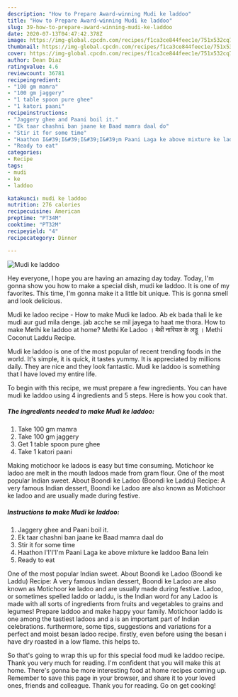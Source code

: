```yaml
---
description: "How to Prepare Award-winning Mudi ke laddoo"
title: "How to Prepare Award-winning Mudi ke laddoo"
slug: 39-how-to-prepare-award-winning-mudi-ke-laddoo
date: 2020-07-13T04:47:42.378Z
image: https://img-global.cpcdn.com/recipes/f1ca3ce844feec1e/751x532cq70/mudi-ke-laddoo-recipe-main-photo.jpg
thumbnail: https://img-global.cpcdn.com/recipes/f1ca3ce844feec1e/751x532cq70/mudi-ke-laddoo-recipe-main-photo.jpg
cover: https://img-global.cpcdn.com/recipes/f1ca3ce844feec1e/751x532cq70/mudi-ke-laddoo-recipe-main-photo.jpg
author: Dean Diaz
ratingvalue: 4.6
reviewcount: 36781
recipeingredient:
- "100 gm mamra"
- "100 gm jaggery"
- "1 table spoon pure ghee"
- "1 katori paani"
recipeinstructions:
- "Jaggery ghee and Paani boil it."
- "Ek taar chashni ban jaane ke Baad mamra daal do"
- "Stir it for some time"
- "Haathon I&#39;I&#39;I&#39;I&#39;m Paani Laga ke above mixture ke laddoo Bana lein"
- "Ready to eat"
categories:
- Recipe
tags:
- mudi
- ke
- laddoo

katakunci: mudi ke laddoo 
nutrition: 276 calories
recipecuisine: American
preptime: "PT34M"
cooktime: "PT32M"
recipeyield: "4"
recipecategory: Dinner

---
```



![Mudi ke laddoo](https://img-global.cpcdn.com/recipes/f1ca3ce844feec1e/751x532cq70/mudi-ke-laddoo-recipe-main-photo.jpg)

Hey everyone, I hope you are having an amazing day today. Today, I'm gonna show you how to make a special dish, mudi ke laddoo. It is one of my favorites. This time, I'm gonna make it a little bit unique. This is gonna smell and look delicious.

Mudi ke ladoo recipe - How to make Mudi ke ladoo. Ab ek bada thali le ke mudi aur gud mila denge. jab acche se mil jayega to haat me thora. How to make Methi ke laddoo at home? Methi Ke Ladoo । मेथी नारियल के लड्डू । Methi Coconut Laddu Recipe.

Mudi ke laddoo is one of the most popular of recent trending foods in the world. It's simple, it is quick, it tastes yummy. It is appreciated by millions daily. They are nice and they look fantastic. Mudi ke laddoo is something that I have loved my entire life.


To begin with this recipe, we must prepare a few ingredients. You can have mudi ke laddoo using 4 ingredients and 5 steps. Here is how you cook that.

<!--inarticleads1-->

##### The ingredients needed to make Mudi ke laddoo:

1. Take 100 gm mamra
1. Take 100 gm jaggery
1. Get 1 table spoon pure ghee
1. Take 1 katori paani


Making motichoor ke ladoos is easy but time consuming. Motichoor ke ladoo are melt in the mouth ladoos made from gram flour. One of the most popular Indian sweet. About Boondi ke Ladoo (Boondi ke Laddu) Recipe: A very famous Indian dessert, Boondi ke Ladoo are also known as Motichoor ke ladoo and are usually made during festive. 

<!--inarticleads2-->

##### Instructions to make Mudi ke laddoo:

1. Jaggery ghee and Paani boil it.
1. Ek taar chashni ban jaane ke Baad mamra daal do
1. Stir it for some time
1. Haathon I&#39;I&#39;I&#39;I&#39;m Paani Laga ke above mixture ke laddoo Bana lein
1. Ready to eat


One of the most popular Indian sweet. About Boondi ke Ladoo (Boondi ke Laddu) Recipe: A very famous Indian dessert, Boondi ke Ladoo are also known as Motichoor ke ladoo and are usually made during festive. Ladoo, or sometimes spelled laddo or laddu, is the Indian word for any Ladoo is made with all sorts of ingredients from fruits and vegetables to grains and legumes! Prepare laddoo and make happy your family. Motichoor laddo is one among the tastiest ladoos and a is an important part of Indian celebrations. furthermore, some tips, suggestions and variations for a perfect and moist besan ladoo recipe. firstly, even before using the besan i have dry roasted in a low flame. this helps to. 

So that's going to wrap this up for this special food mudi ke laddoo recipe. Thank you very much for reading. I'm confident that you will make this at home. There's gonna be more interesting food at home recipes coming up. Remember to save this page in your browser, and share it to your loved ones, friends and colleague. Thank you for reading. Go on get cooking!
